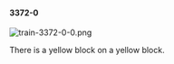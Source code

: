 #### 3372-0
![train-3372-0-0.png](https://github.com/lil-lab/nlvr/raw/master/nlvr/train/images/36/train-3372-0-0.png "train-3372-0-0.png")

There is a yellow block on a yellow block.
